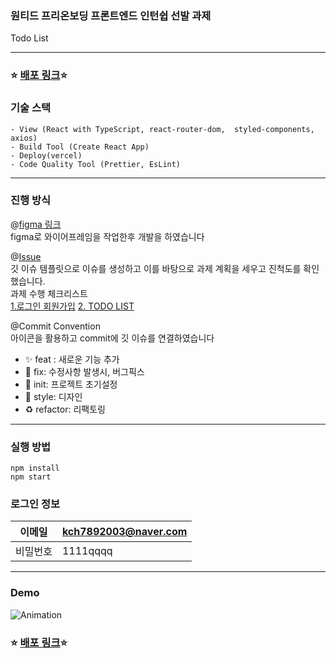 ### 원티드 프리온보딩 프론트엔드 인턴쉽 선발 과제
Todo List
***
### ⭐ [배포 링크](https://todolist-q456pisw8-ggongjukim.vercel.app/signup)⭐


### 기술 스택
```
- View (React with TypeScript, react-router-dom,  styled-components, axios)
- Build Tool (Create React App)
- Deploy(vercel)
- Code Quality Tool (Prettier, EsLint)
```
***
### 진행 방식
@[figma 링크](https://www.figma.com/file/tzIu9vaj1H68i56DAoQGJl/wanted-frontend-internship?node-id=4%3A4&t=NyL3hyL4WXpMUOSv-0)           
figma로 와이어프레임을 작업한후 개발을 하였습니다


@[Issue](https://github.com/ggongjukim/wanted-pre-onboarding-frontend/issues)          
깃 이슈 템플릿으로 이슈를 생성하고 이를 바탕으로 과제 계획을 세우고 진척도를 확인했습니다.       
과제 수행 체크리스트                    
[1.로그인 회원가입](https://github.com/ggongjukim/wanted-pre-onboarding-frontend/issues/17) 
[2. TODO LIST](https://github.com/ggongjukim/wanted-pre-onboarding-frontend/issues/6)


@Commit Convention               
아이콘을 활용하고 commit에 깃 이슈를 연결하였습니다

- ✨ feat : 새로운 기능 추가
- 🐛 fix: 수정사항 발생시, 버그픽스
- 🎉 init: 프로젝트 초기설정
- 🎨 style: 디자인
- ♻ refactor: 리팩토링
***

### 실행 방법
```
npm install
npm start
```

### 로그인 정보      
| 이메일 | kch7892003@naver.com |
|---|---|
|비밀번호| 1111qqqq|

***
### Demo
![Animation](https://user-images.githubusercontent.com/75241542/219059297-1db05f0a-ec0a-4825-b4c0-ff459675b1af.gif)

### ⭐ [배포 링크](https://todolist-q456pisw8-ggongjukim.vercel.app/signup)⭐
